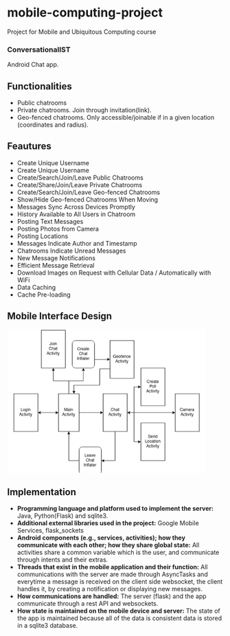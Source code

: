 # mobile-computing-project
Project for Mobile and Ubiquitous Computing course

### ConversationalIST

Android Chat app.

## Functionalities
- Public chatrooms
- Private chatrooms. Join through invitation(link).
- Geo-fenced chatrooms. Only accessible/joinable if in a given location (coordinates and radius).

## Feautures

- Create Unique Username
- Create Unique Username
- Create/Search/Join/Leave Public Chatrooms
- Create/Share/Join/Leave Private Chatrooms
- Create/Search/Join/Leave Geo-fenced Chatrooms
- Show/Hide Geo-fenced Chatrooms When Moving
- Messages Sync Across Devices Promptly
- History Available to All Users in Chatroom
- Posting Text Messages
- Posting Photos from Camera
- Posting Locations
- Messages Indicate Author and Timestamp
- Chatrooms Indicate Unread Messages
- New Message Notifications
- Efficient Message Retrieval
- Download Images on Request with Cellular Data / Automatically with WiFi
- Data Caching
- Cache Pre-loading


## Mobile Interface Design

![architecture](img/conversationalist_architecture.png)

## Implementation

- **Programming language and platform used to implement the server:** Java, Python(Flask) and sqlite3.
- **Additional external libraries used in the project:** Google Mobile Services, flask_sockets
- **Android components (e.g., services, activities); how they communicate with each other; how they share global state:** All activities share a common variable which is the user, and communicate through intents and their extras.
- **Threads that exist in the mobile application and their function:** All communications with the server are made through AsyncTasks and everytime a message is received on the client side websocket, the client handles it, by creating a notification or displaying new messages.
- **How communications are handled:** The server (flask) and the app communicate through a rest API and websockets.
- **How state is maintained on the mobile device and server:** The state of the app is maintained because all of the data is consistent data is stored in a sqlite3 database.

